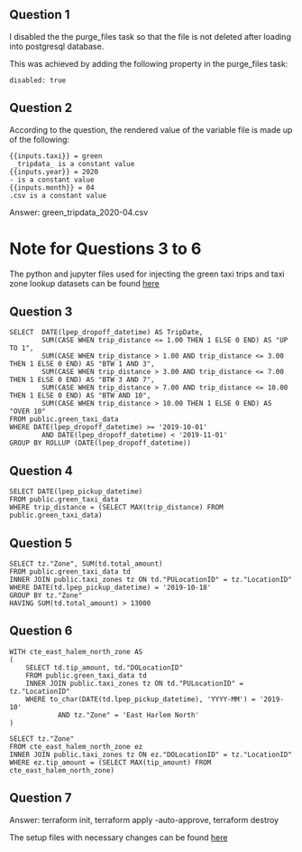 ## Question 1
I disabled the the purge_files task so that the file is not deleted after loading into postgresql database. 

This was achieved by adding the following property in the purge_files task:
```
disabled: true
````

## Question 2
According to the question, the rendered value of the variable file is made up of the following:
```
{{inputs.taxi}} = green
 _tripdata_ is a constant value
{{inputs.year}} = 2020
- is a constant value
{{inputs.month}} = 04
.csv is a constant value
```

Answer: green_tripdata_2020-04.csv


# Note for Questions 3 to 6
The python and jupyter files used for injecting the green taxi trips and taxi zone lookup datasets can be found [here](./2_docker_sql)

## Question 3
```shell
SELECT	DATE(lpep_dropoff_datetime) AS TripDate,
		SUM(CASE WHEN trip_distance <= 1.00 THEN 1 ELSE 0 END) AS "UP TO 1",
		SUM(CASE WHEN trip_distance > 1.00 AND trip_distance <= 3.00 THEN 1 ELSE 0 END) AS "BTW 1 AND 3",
		SUM(CASE WHEN trip_distance > 3.00 AND trip_distance <= 7.00 THEN 1 ELSE 0 END) AS "BTW 3 AND 7",
		SUM(CASE WHEN trip_distance > 7.00 AND trip_distance <= 10.00 THEN 1 ELSE 0 END) AS "BTW AND 10",
		SUM(CASE WHEN trip_distance > 10.00 THEN 1 ELSE 0 END) AS "OVER 10"
FROM public.green_taxi_data
WHERE DATE(lpep_dropoff_datetime) >= '2019-10-01' 
		AND DATE(lpep_dropoff_datetime) < '2019-11-01'
GROUP BY ROLLUP (DATE(lpep_dropoff_datetime))
```

## Question 4
```shell
SELECT DATE(lpep_pickup_datetime)
FROM public.green_taxi_data
WHERE trip_distance = (SELECT MAX(trip_distance) FROM public.green_taxi_data)
```

## Question 5
```shell
SELECT tz."Zone", SUM(td.total_amount)
FROM public.green_taxi_data td
INNER JOIN public.taxi_zones tz ON td."PULocationID" = tz."LocationID"
WHERE DATE(td.lpep_pickup_datetime) = '2019-10-18'
GROUP BY tz."Zone"
HAVING SUM(td.total_amount) > 13000
```

## Question 6
```shell
WITH cte_east_halem_north_zone AS
(
	SELECT td.tip_amount, td."DOLocationID"
	FROM public.green_taxi_data td
	INNER JOIN public.taxi_zones tz ON td."PULocationID" = tz."LocationID"
	WHERE to_char(DATE(td.lpep_pickup_datetime), 'YYYY-MM') = '2019-10'
			AND tz."Zone" = 'East Harlem North'
)

SELECT tz."Zone"
FROM cte_east_halem_north_zone ez
INNER JOIN public.taxi_zones tz ON ez."DOLocationID" = tz."LocationID"
WHERE ez.tip_amount = (SELECT MAX(tip_amount) FROM cte_east_halem_north_zone)
```

## Question 7
Answer: terraform init, terraform apply -auto-approve, terraform destroy

The setup files with necessary changes can be found [here](./1_terraform_gcp/terraform)
